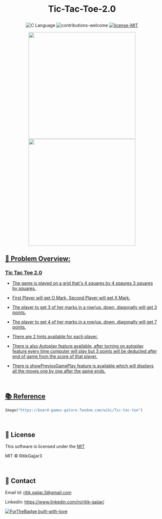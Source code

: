 # <p align="center">Tic-Tac-Toe-2.0</p>

<p align="center">
    <img src="https://img.shields.io/badge/C Language-blue.svg"
         alt="C Language">
    <img src="https://img.shields.io/badge/contributions-welcome-orange.svg"
         alt="contributions-welcome">
    <a href="https://github.com/RitikGajjar3/Tic-Tac-Toe-Game-2.0/blob/main/LICENSE">
    <img src="https://img.shields.io/badge/license-MIT-green.svg"
         alt="license-MIT">
</p>

<p align="center">
  <a href="https://vignette.wikia.nocookie.net/board-games-galore/images/4/47/Tictactoe-winning-vector-639732.jpg/revision/latest/top-crop/width/360/height/450?cb=20160711013756">
  <img width="350" height="350" src="https://vignette.wikia.nocookie.net/board-games-galore/images/4/47/Tictactoe-winning-vector-639732.jpg/revision/latest/top-crop/width/360/height/450?cb=20160711013756">
   <br>
   
   <a href="https://user-images.githubusercontent.com/40620782/100535745-a5272080-3241-11eb-8afb-2ad9a00e5bcf.png">
  <img width="350" height="350" src="https://user-images.githubusercontent.com/40620782/100535745-a5272080-3241-11eb-8afb-2ad9a00e5bcf.png">
</p>

<h2>📘 Problem Overview:</h2>

### Tic Tac Toe 2.0

- The game is played on a grid that's 4 squares by 4 sqaures 3 squares by squares.

- First Player will get O Mark,  Second Player will get X Mark.

- The player to get 3 of her marks in a row(up. down, diagonally will get 3 points.

- The player to get 4 of her marks in a row(up. down, diagonally will get 7 points.

- There are 2 hints available for each player.

- There is also Autoplay feature available, after turning on autoplay feature every time computer will play but 3 points will be deducted after end of game from the score of that player.

- There is showPreviosGamePlay feature is available which will displays all the moves one by one after the game ends. 

<br>

## 📚 Reference
```python
Image("https://board-games-galore.fandom.com/wiki/Tic-tac-toe")

```

<br>

## 📜 License

This software is licensed under the [MIT](https://github.com/RitikGajjar3/Tic-Tac-Toe-Game-2.0/blob/main/LICENSE)

MIT © RitikGajjar3

<br>

## 🤝 Contact

Email Id: ritik.gajjar.3@gmail.com

Linkedin: https://www.linkedin.com/in/ritik-gajjar/

[![ForTheBadge built-with-love](http://ForTheBadge.com/images/badges/built-with-love.svg)](https://github.com/RitikGajjar3)
